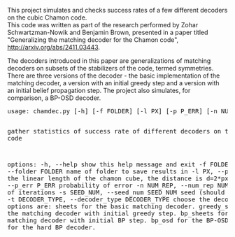 This project simulates and checks success rates of a few different decoders on the cubic Chamon code.<br>
This code was written as part of the research performed by Zohar Schwartzman-Nowik and Benjamin Brown, 
presented in a paper titled "Generalizing the matching decoder for the Chamon code", http://arxiv.org/abs/2411.03443. <br>
<p>The decoders introduced in this paper are generalizations of matching decoders on subsets of the stabilizers of the code, termed symmetries.
There are three versions of the decoder - the basic implementation of the matching decoder, a version with an initial greedy step and a version with an initial belief propagation step.
The project also simulates, for comparison, a BP-OSD decoder.</p>
<pre>
usage: chamdec.py [-h] [-f FOLDER] [-l PX] [-p P_ERR] [-n NUM_REP] [-s SEED_NUM] [-t DECODER_TYPE]

gather statistics of success rate of different decoders on the chamon code

options:
  -h, --help            show this help message and exit
  -f FOLDER, --folder FOLDER
                        name of folder to save results in
  -l PX, --px PX        half the linear length of the chamon cube, the distance is d=2*px
  -p P_ERR, --p_err P_ERR
                        probability of error
  -n NUM_REP, --num_rep NUM_REP
                        number of iterations
  -s SEED_NUM, --seed_num SEED_NUM
                        seed (should be integer)
  -t DECODER_TYPE, --decoder_type DECODER_TYPE
                        choose the decoder. The options are: sheets for the basic matching decoder. greedy_sheets for
                        the matching decoder with initial greedy step. bp_sheets for the matching decoder with initial
                        BP step. bp_osd for the BP-OSD decoder. bp for the hard BP decoder.
</pre>
